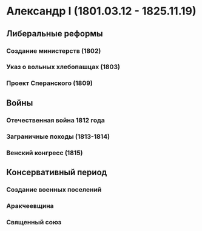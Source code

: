 # Александр I (1801.03.12 - 1825.11.19)
## Либеральные реформы
### Создание министерств (1802)
### Указ о вольных хлебопашцах (1803)
### Проект Сперанского (1809)
## Войны
### Отечественная война 1812 года
### Заграничные походы (1813-1814)
### Венский конгресс (1815)
## Консервативный период
### Создание военных поселений
### Аракчеевщина
### Священный союз
